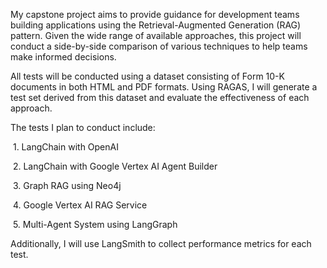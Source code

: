 My capstone project aims to provide guidance for development teams building applications using the Retrieval-Augmented Generation (RAG) pattern. Given the wide range of available approaches, this project will conduct a side-by-side comparison of various techniques to help teams make informed decisions.

All tests will be conducted using a dataset consisting of Form 10-K documents in both HTML and PDF formats. Using RAGAS, I will generate a test set derived from this dataset and evaluate the effectiveness of each approach.

The tests I plan to conduct include:

​	1.	LangChain with OpenAI

​	2.	LangChain with Google Vertex AI Agent Builder

​	3.	Graph RAG using Neo4j

​	4.	Google Vertex AI RAG Service

​	5.	Multi-Agent System using LangGraph

Additionally, I will use LangSmith to collect performance metrics for each test.